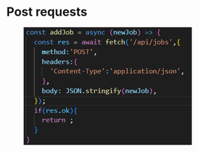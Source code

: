 # Post requests



<figure><img src="../.gitbook/assets/image (139).png" alt=""><figcaption></figcaption></figure>

